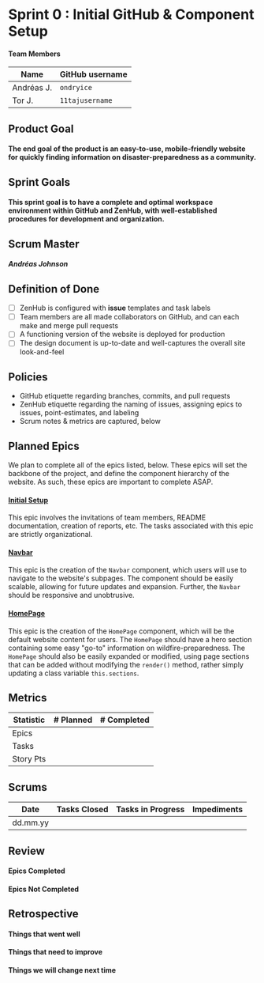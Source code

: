 # Sprint 0 : Initial GitHub & Component Setup
#### Team Members
| Name | GitHub username |
| ---- | --------------- |
| Andréas J. | `ondryice` |
| Tor J. | `11tajusername` |

## Product Goal
#### The end goal of the product is an easy-to-use, mobile-friendly website for quickly finding information on disaster-preparedness as a community.

## Sprint Goals
#### This sprint goal is to have a complete and optimal workspace environment within GitHub and ZenHub, with well-established procedures for development and organization.

## Scrum Master
#### *Andréas Johnson*

## Definition of Done
- [ ] ZenHub is configured with **issue** templates and task labels
- [ ] Team members are all made collaborators on GitHub, and can each make and merge pull requests
- [ ] A functioning version of the website is deployed for production
- [ ] The design document is up-to-date and well-captures the overall site look-and-feel

## Policies
- GitHub etiquette regarding branches, commits, and pull requests
- ZenHub etiquette regarding the naming of issues, assigning epics to issues, point-estimates, and labeling
- Scrum notes & metrics are captured, below

## Planned Epics
We plan to complete all of the epics listed, below.
These epics will set the backbone of the project, and define the component hierarchy of the website.
As such, these epics are important to complete ASAP.

#### [Initial Setup](https://github.com/ondryice/wildfire-safety/issues/1)
This epic involves the invitations of team members, README documentation, creation of reports, etc.
The tasks associated with this epic are strictly organizational.

#### [Navbar](https://github.com/ondryice/wildfire-safety/issues/6)
This epic is the creation of the `Navbar` component, which users will use to navigate to the website's subpages.
The component should be easily scalable, allowing for future updates and expansion.
Further, the `Navbar` should be responsive and unobtrusive.

#### [HomePage](https://github.com/ondryice/wildfire-safety/issues/11)
This epic is the creation of the `HomePage` component, which will be the default website content for users.
The `HomePage` should have a hero section containing some easy "go-to" information on wildfire-preparedness.
The `HomePage` should also be easily expanded or modified, using page sections that can be added without modifying the `render()` method, rather simply updating a class variable `this.sections`.

## Metrics
| Statistic | # Planned | # Completed |
| --------- | --------- | ----------- |
| Epics     |           |             |
| Tasks     |           |             |
| Story Pts |           |             |

## Scrums
| Date     | Tasks Closed | Tasks in Progress | Impediments |
| -------- | ------------ | ----------------- | ----------- |
| dd.mm.yy |              |                   |             |

## Review
#### Epics Completed

#### Epics Not Completed

## Retrospective
#### Things that went well

#### Things that need to improve

#### Things we will change next time

